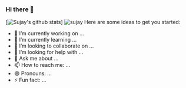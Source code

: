 ### Hi there 👋

[![Sujay's github stats](https://github-readme-stats.vercel.app/api?username=sujay12345)]
<img src="https://github-readme-stats.vercel.app/api?username=sujay12345&show_icons=true" alt="sujay"/>
Here are some ideas to get you started:

- 🔭 I’m currently working on ...
- 🌱 I’m currently learning ...
- 👯 I’m looking to collaborate on ...
- 🤔 I’m looking for help with ...
- 💬 Ask me about ...
- 📫 How to reach me: ...
- 😄 Pronouns: ...
- ⚡ Fun fact: ...


